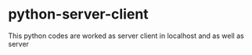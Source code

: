 # python-server-client
This python codes are worked as server client in localhost and as well as server

